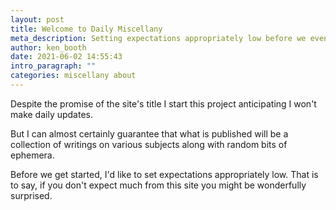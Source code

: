 ```yaml
---
layout: post
title: Welcome to Daily Miscellany
meta_description: Setting expectations appropriately low before we even get started.
author: ken_booth
date: 2021-06-02 14:55:43
intro_paragraph: ""
categories: miscellany about
---
```

Despite the promise of the site's title I start this project anticipating I won't make daily updates. 

But I can almost certainly guarantee that what is published  will be a collection of writings on various subjects along with random bits of ephemera. 

Before we get started, I'd like to set expectations appropriately low. That is to say, if you don't expect much from this site you might be wonderfully surprised.
